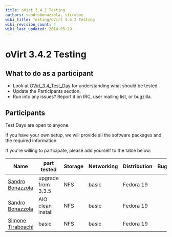 ```yaml
---
title: oVirt 3.4.2 Testing
authors: sandrobonazzola, stirabos
wiki_title: Testing/oVirt 3.4.2 Testing
wiki_revision_count: 4
wiki_last_updated: 2014-05-29
---
```


# oVirt 3.4.2 Testing

## What to do as a participant

*   Look at [OVirt_3.4_Test_Day](/develop/release-management/releases/3.4/test-day/) for understanding what should be tested
*   Update the Participants section.
*   Run into any issues? Report it on IRC, user mailing list, or bugzilla.

## Participants

Test Days are open to anyone.

If you have your own setup, we will provide all the software packages and the required information.

If you're willing to participate, please add yourself to the table below:

| Name                                               | part tested        | Storage | Networking | Distribution | Bugs |
|----------------------------------------------------|--------------------|---------|------------|--------------|------|
| [Sandro Bonazzola](https://github.com/sandrobonazzola) | upgrade from 3.3.5 | NFS     | basic      | Fedora 19    |      |
| [Sandro Bonazzola](https://github.com/sandrobonazzola) | AIO clean install  | NFS     | basic      | Fedora 19    |      |
| [Simone Tiraboschi](User:stirabos)      | basic              | NFS     | basic      | Fedora 19    |      |
